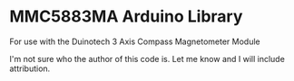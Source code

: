# MMC5883MA Arduino Library
 For use with the Duinotech 3 Axis Compass Magnetometer Module

I'm not sure who the author of this code is. Let me know and I will include attribution.